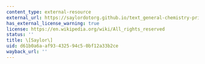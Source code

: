 ```yaml
---
content_type: external-resource
external_url: https://saylordotorg.github.io/text_general-chemistry-principles-patterns-and-applications-v1.0/s18-09-end-of-chapter-material.html
has_external_license_warning: true
license: https://en.wikipedia.org/wiki/All_rights_reserved
status: ''
title: \[Saylor\]
uid: d61b0a6a-af93-4325-94c5-0bf12a33b2ce
wayback_url: ''
---
```

